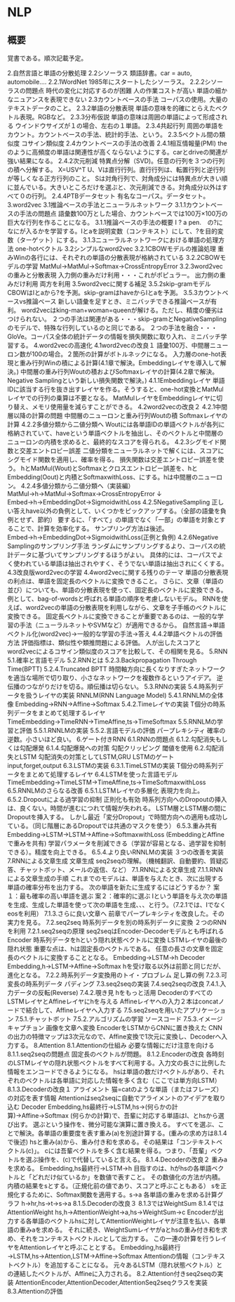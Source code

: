 # NLP

## 概要
覚書である。順次記載予定。  


2.自然言語と単語の分散処理
    2.2シソーラス
        類語辞書。car = auto, automobile....
        2.2.1WordNet
            1985年にスタートしたシソーラス。
        2.2.2シソーラスの問題点
            時代の変化に対応するのが困難
            人の作業コストが高い
            単語の細かなニュアンスを表現できない
    2.3カウントベースの手法
        コーパスの使用。大量のテキストデータのこと。
        2.3.2単語の分散表現
            単語の意味を的確にとらえたベクトル表現。RGBなど。
        2.3.3分布仮説
            単語の意味は周囲の単語によって形成される
            ウインドウサイズが１の場合、左右の１単語。
        2.3.4共起行列
            周囲の単語をカウント。カウントベースの手法、統計的手法、という。
        2.3.5ベクトル間の類似度
            コサイン類似度
    2.4カウントベースの手法の改善
        2.4.1相互情報量(PMI)
            theのように高頻度の単語は関連性が高くならないようにする。carとdriveの関連が強い結果になる。
        2.4.2次元削減
            特異点分解（SVD)。任意の行列を３つの行列の積へ分解する。
            X=USV^T
            U、Vは直行行列。直行行列は、転置行列と逆行列が等しくなる正方行列のこと。
            Sは対角行列で、対角成分には特異点が大きい順に並んでいる。大きいところだけを選ぶと、次元削減できる。対角成分以外はすべて０の行列。
        2.4.4PTBデータセット
            有名なコーパス。データセット。
3.word2vec
    3.1推論ベースの手法とニューラルネットワーク
        3.1.1カウントベースの手法の問題点
            語彙数100万とした場合、カウントベースでは100万×100万の巨大な行列を作ることになる。
        3.1.1推論ベースの手法の概要
            I ? a pen.　の?になにが入るかを学習する。Iとaを説明変数（コンテキスト）にして、?を目的変数（ターゲット）にする。
        3.1.3ニューラルネットワークにおける単語の処理方法
            one-hotベクトル
    3.2シンプルなword2vec
        3.2.1CBOWモデルの推論処理
            重みWinの各行には、それぞれの単語の分散表現が格納されている
        3.2.2CBOWモデルの学習
            MatMul→MatMul→Softmax→CrossEntropyError
        3.2.3word2vecの重みと分散表現
            入力側の重みだけ利用・・・これがポピュラー。
            出力側の重みだけ利用
            両方を利用
    3.5word2vecに関する補足
        3.5.2skip-gramモデル
            CBOWはIとaから?を予測。skip-gramはhaveからIとaを予測。
        3.5.3カウントベースvs推論ベース
            新しい語彙を足すとき、ミニバッチできる推論ベースが有利。
            word2vecはking-man+woman=queenが解ける。ただし、精度の優劣はつけられない。
            ２つの手法は関連がある・・・skip-gramとNegativeSamplingのモデルで、特殊な行列しているのと同じである。
            ２つの手法を融合・・・GloVe。コーパス全体の統計データの情報を損失関数に取り入れ、ミニバッチ学習する。
4.word2vecの高速化
    4.1word2vecの改良１
        語彙100万、中間層ニューロン数が100の場合。２箇所の計算がボトルネックになる。
            入力層のone-hot表現と重み行列Winの積による計算(4.1章で解決。Embeddingレイヤを導入して解決。)
            中間層の重み行列Woutの積およびSoftmaxレイヤの計算(4.2章で解決。Negative Samplingという新しい損失関数で解決。)
        4.1.1Embeddingレイヤ
            単語IDに該当する行を抜き出すレイヤを作る。そうすると、one-hot変換とMatMulレイヤでの行列の乗算は不要となる。
            MatMulレイヤをEmbeddingレイヤに切り替え、メモリ使用量を減らすことができる。
    4.2word2vecの改良２
        4.2.1中間層以降の計算の問題
            中間層のニューロンと重み行列Woutの積
            Softmaxレイヤの計算
        4.2.2多値分類から二値分類へ
            Woutには各単語IDの単語ベクトルが各列に格納されていて、haveという単語ベクトルを抽出し、そのベクトルと中間層のニューロンの内積を求めると、最終的なスコアを得られる。
        4.2.3シグモイド関数と交差エントロピー誤差
            二値分類をニューラルネットで解くには、スコアにシグモイド関数を適用し、確率を得る。
            損失関数は交差エントロピー誤差を使う。
            hとMatMul(Wout)とSoftmaxとクロスエントロピー誤差を、hとEmbedding(Oout)と内積とSoftmaxwithLoss、にする。hは中間層のニューロン。
        4.2.4多値分類から二値分類へ（実装編）
            MatMul→h→MatMul→Softmax→CrossEntropyError
                ↓
            Embed→h→EmbeddingDot→SigmoidwithLoss
        4.2.5NegativeSampling
            正しい答えhave以外の負例として、いくつかをピックアップする。（全部の語彙を負例とせず、節約）
            要するに、「すべて」の単語でなく「一部」の単語を対象とすることで、計算を効率化する。
            サンプリング方法は後述。
            Embed→h→EmbeddingDot→SigmoidwithLoss(正例と負例)
        4.2.6Negative Samplingのサンプリング手法
            ランダムにサンプリングするより、コーパスの統計データに基づいてサンプリングするほうがよい。
            具体的には、コーパスでよく使われている単語は抽出されやすく、そうでない単語は抽出されにくくする。
    4.3改良版word2vecの学習
    4.4word2vecに関する残りのテーマ
        単語の分散表現の利点は、単語を固定長のベクトルに変換できること。
        さらに、文章（単語の並び）についても、単語の分散表現を使って、固定長のベクトルに変換できる。
            例として、bag-of-wordsと呼ばれる単語の順序を考慮しないモデル。
        RNNを使えば、word2vecの単語の分散表現を利用しながら、文章を子手帳のベクトルに変換できる。
        固定長ベクトルに変換できることが重要であるのは、一般的な学習の手法（ニューラルネットやSVMなど）が適用できるから。
            自然言語→単語ベクトル化(word2vec)→一般的な学習の手法→答え
        4.4.2単語ベクトルの評価方法
            評価指標は、類似性や類推問題による評価。
            人が出したスコアとword2vecによるコサイン類似度のスコアを比較して、その相関を見る。
5.RNN
    5.1.確率と言語モデル
    5.2.RNNとは
        5.2.3.Backpropagation Through Time(BPTT)
        5.2.4.Truncated BPTT
            時間軸方向に長くなりすぎたネットワークを適当な場所で切り取り、小さなネットワークを複数作るというアイデア。
            逆伝播のつながりだけを切る。順伝播は切らない。
    5.3.RNNの実装
    5.4.時系列データを扱うレイヤの実装
        RNNLM(RNN Language Model)
        5.4.1.RNNLMの全体像
            Embedding→RNN→Affine→Softmax
        5.4.2.Timeレイヤの実装
            T個分の時系列データをまとめて処理するレイヤ
            TimeEmbedding→TimeRNN→TimeAffine,ts→TimeSoftmax
    5.5.RNNLMの学習と評価
        5.5.1.RNNLMの実装
        5.5.2.言語モデルの評価
            パープレキシティ
                確率の逆数。小さいほど良い。
6.ゲート付きRNN
    6.1.RNNの問題点
        6.1.2.勾配消失もしくは勾配爆発
        6.1.4.勾配爆発への対策
            勾配クリッピング
                閾値を使用
    6.2.勾配消失とLSTM
        勾配消失の対策としてLSTM,GRU
        LSTMのゲート
            input,forget,output
    6.3.LSTMの実装
        6.3.1.TimeLSTMの実装
            T個分の時系列データをまとめて処理するレイヤ
    6.4.LSTMを使った言語モデル
        TimeEmbedding→TimeLSTM→TimeAffine,ts→TimeSoftmaxwithLoss
    6.5.RNNLMのさらなる改善
        6.5.1.LSTMレイヤの多層化
            表現力を向上。
        6.5.2.Dropoutによる過学習の抑制
            正則化も有効
            時系列方向へのDropoutの挿入は、良くない。時間が進むにつれて情報が失われる。
            LSTM層とLSTM層の間にDropoutを挿入する。
            しかし最近「変分Dropout」で時間方向への適用も成功している。（同じ階層にあるDropoutでは共通のマスクを使う）
        6.5.3.重み共有
            Embedding→LSTM→LSTM→Affine→SoftmaxwithLoss (EmbeddingとAffineで重みを共有)
                学習パラメータを削減できる（学習が容易となる、過学習を抑制できる）。精度を向上できる。
        6.5.4.より良いRNNLMの実装
            ３つの改善を実装
7.RNNによる文章生成
    文章生成
    seq2seqの理解。（機械翻訳、自動要約、質疑応答、チャットボット、メールの返信、など）
    7.1.RNNによる文章生成
        7.1.1.RNNによる文章生成の手順
            これまでのモデルは、単語を与えたとき、次に出現する単語の確率分布を出力する。
            次の単語を新たに生成するにはどうするか？
                案１：最も確率の高い単語を選ぶ
                案２：確率的に選ぶ
                Iという単語を与え次の単語を生成、生成した単語を使って次の単語を生成、、、と行う。（7.2.1では、Iでなくeosを利用）
        7.1.3.さらに良い文章へ
            前章でパープレキシティを改良した。その実力を見る。
    7.2.seq2seq
        時系列データを別の時系列データに変換
        ２つのRNNを利用
        7.2.1.seq2seqの原理
            seq2seqはEncoder-Decoderモデルとも呼ばれる
            Encoder
                時系列データをhという隠れ状態ベクトルに変換
                LSTMレイヤの最後の隠れ状態
                重要な点は、hは固定長のベクトルである。
                任意の長さの文章を固定長のベクトルに変換することとなる。
                Embedding→LSTM→h
            Decoder
                Embedding,h→LSTM→Affine→Softmax
                hを受け取る以外は前節と同じだが、進化となる。
        7.2.2.時系列データ変換用のトイ・プロブレム
            足し算の例
        7.2.3.可変長の時系列データ
            パディング
    7.3.seq2seqの実装
    7.4.seq2seqの改良
        7.4.1.入力データの反転(Reverse)
        7.4.2.覗き見
            hをもっと活用
                DecoderのすべてのLSTMレイヤとAffineレイヤにhを与える
                Affineレイヤへの入力２本はconcatノードで結合して、Affineレイヤへ入力する
    7.5.seq2seqを用いたアプリケーション
        7.5.1.チャットボット
        7.5.2.アルゴリズムの学習
            ソースコード
        7.5.3.イメージキャプチョン
            画像を文章へ変換
            EncoderをLSTMからCNNに置き換えた
            CNNの出力の特徴マップは3次元なので、Affine変換で1次元に変換し、Decoderへ入力する。
8.Attention
    8.1.Attentionの仕組み
        必要な情報にだけ注意を向ける
        8.1.1.seq2seqの問題点
            固定長のベクトルが問題。
        8.1.2.Encoderの改良
            各時刻のLSTMレイヤの隠れ状態ベクトルをすべて利用する。入力文の長さに比例した情報をエンコードできるようになる。
            hsは単語の数だけベクトルがあり、それぞれのベクトルは各単語に対応した情報を多く含む（ここでは単方向LSTM）
        8.1.3.Decoderの改良１
            アライメント
                猫=catのような単語（またはフレーズ）の対応を表す情報
                Attentionはseq2seqに自動でアライメントのアイデアを取り込む
            Decoder
                Embedding,hs最終行→LSTM,hs→(何らかの計算)→Affine→Softmax
            (何らかの計算)で、吾輩に対応する単語はI、とhsから選び出す。
            選ぶという操作を、微分可能な演算に置き換える。
                すべてを選ぶ、ことで解決。各単語の重要度を表す重み(a)を別途計算する。(重みの求め方は8.1.4で後述)
                hsと重み(a)から、重み付き和を求める。その結果は「コンテキストベクトル(c)」。
                cには吾輩ベクトルを多く含む結果を得る。つまり、「吾輩」ベクトルを選ぶ操作を、(c)で代替していると言える。
        8.1.4.Decoderの改良２
            重みaを求める。
            Embedding,hs最終行→LSTM→h
            目指すのは、hがhsの各単語ベクトルと「どれだけ似ているか」を数値で表すこと。
            その数値化の方法が内積。
            内積の結果をsとする。（正規化前の値であり、スコアと呼ぶこともある）
            sを正規化するために、Softmax関数を適用する。s→a
            各単語の重みを求める計算グラフ
                h→hr,hs→t→s→a
        8.1.5.Decoderの改良３
            8.1.3ではWeightSum
            8.1.4ではAttentionWeight
            hs,h→AttentionWeight→a,hs→WeightSum→c
                Encoderが出力する各単語のベクトルhsに対してAttentionWeightレイヤが注意を払い、各単語の重みaを求める。
                それに続き、WeightSumレイヤがaとhsの重み付き和を求め、それをコンテキストベクトルcとして出力する。
                この一連の計算を行うレイヤをAttentionレイヤと呼ぶこととする。
            Embedding,hs最終行→LSTM,hs→Attention,LSTM→Affine→Softmax
                Attentionの情報（コンテキストベクトル）を追加することになる。
                元々あるLSTM（隠れ状態ベクトル）との連結したベクトルが、Affineに入力される。
    8.2.Attention付きseq2seqの実装
        AttentionEncoder,AttentionDecoder,AttentionSeq2seqクラスを実装
    8.3.Attentionの評価




